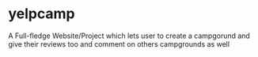# yelpcamp
A Full-fledge Website/Project which lets user to create a campgorund and give their reviews too and comment on others campgrounds as well
